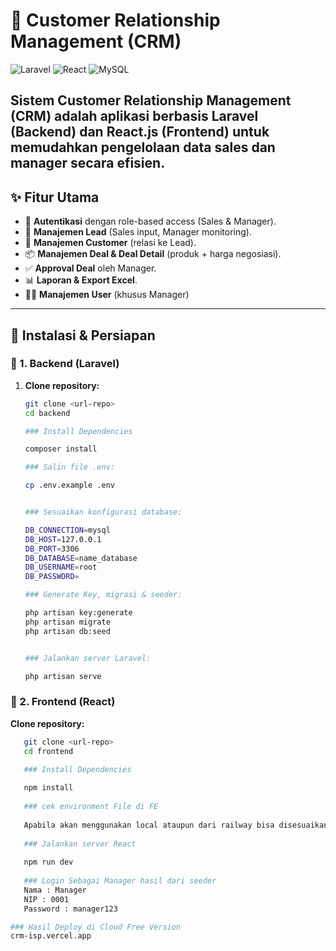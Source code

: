 # 🌟 Customer Relationship Management (CRM)

![Laravel](https://img.shields.io/badge/Laravel-10.x-red?style=for-the-badge&logo=laravel)
![React](https://img.shields.io/badge/React-18.x-61DAFB?style=for-the-badge&logo=react)
![MySQL](https://img.shields.io/badge/MySQL-8.x-4479A1?style=for-the-badge&logo=mysql)

Sistem **Customer Relationship Management (CRM)** adalah aplikasi berbasis **Laravel (Backend)** dan **React.js (Frontend)** untuk memudahkan pengelolaan data **sales** dan **manager** secara efisien.  
---

## ✨ Fitur Utama
- 🔑 **Autentikasi** dengan role-based access (Sales & Manager).
- 👤 **Manajemen Lead** (Sales input, Manager monitoring).
- 🧾 **Manajemen Customer** (relasi ke Lead).
- 📦 **Manajemen Deal & Deal Detail** (produk + harga negosiasi).
- ✅ **Approval Deal** oleh Manager.
- 📊 **Laporan & Export Excel**.
- 👨‍💼 **Manajemen User** (khusus Manager)
---

## 🚀 Instalasi & Persiapan

### 🔹 1. Backend (Laravel)

1. **Clone repository:**
   ```bash
   git clone <url-repo>
   cd backend

   ### Install Dependencies
   
   composer install
   
   ### Salin file .env:
   
   cp .env.example .env
   
   
   ### Sesuaikan konfigurasi database:
   
   DB_CONNECTION=mysql
   DB_HOST=127.0.0.1
   DB_PORT=3306
   DB_DATABASE=name_database
   DB_USERNAME=root
   DB_PASSWORD=
   
   ### Generate Key, migrasi & seeder:
   
   php artisan key:generate
   php artisan migrate
   php artisan db:seed
   
   
   ### Jalankan server Laravel:
   
   php artisan serve


### 🔹 2. Frontend (React)
**Clone repository:**
```bash
   git clone <url-repo>
   cd frontend

   ### Install Dependencies
   
   npm install
   
   ### cek environment File di FE
   
   Apabila akan menggunakan local ataupun dari railway bisa disesuaikan dengan command salah satu, dan apabila port local berbeda bisa disesuaikan terlebih dahulu
   
   ### Jalankan server React
   
   npm run dev
   
   ### Login Sebagai Manager hasil dari seeder
   Nama : Manager
   NIP : 0001
   Password : manager123

### Hasil Deploy di Cloud Free Version
crm-isp.vercel.app
   
